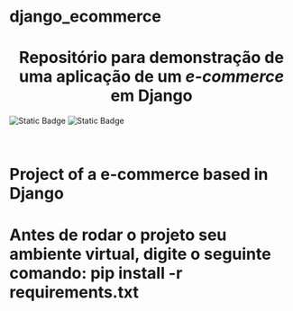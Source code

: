 # django_ecommerce
<h1 align="center">Repositório para demonstração de uma aplicação de um <i>e-commerce</i> em Django</h1>
<p><img alt="Static Badge" src="https://img.shields.io/badge/STATUS-Em%20desenvolvimento-green">
<img alt="Static Badge" src="https://img.shields.io/badge/Language-DJANGO-blue"></p>
<br>
<h1>Project of a e-commerce based in Django<h1>

<p>Antes de rodar o projeto seu ambiente virtual, digite o seguinte comando: pip install -r requirements.txt</p>
